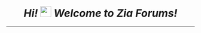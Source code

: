 <h1 align="center">
  <em>Hi!</em>  <img src="https://raw.githubusercontent.com/SparkScratch-P/zia/1a794a7a792444bab108289d9769bc3ba0cdde71/favicon.svg" width="29px"> <em>Welcome to Zia Forums!</em>
</h1>

<div class="powr-reviews" id="9c493eda_1640619212"></div><script src="https://www.powr.io/powr.js?platform=html"></script>

---
